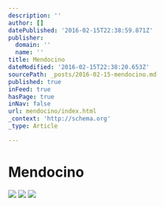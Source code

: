 ```yaml
---
description: ''
author: []
datePublished: '2016-02-15T22:38:59.871Z'
publisher:
  domain: ''
  name: ''
title: Mendocino
dateModified: '2016-02-15T22:38:20.653Z'
sourcePath: _posts/2016-02-15-mendocino.md
published: true
inFeed: true
hasPage: true
inNav: false
url: mendocino/index.html
_context: 'http://schema.org'
_type: Article

---
```

# Mendocino
![](https://the-grid-user-content.s3-us-west-2.amazonaws.com/9096d446-ce10-4e90-b56f-1115cb2a2b53.png)
![](https://the-grid-user-content.s3-us-west-2.amazonaws.com/7f79d18a-124e-48cf-9db4-939f6c9ef6ca.png)
![](https://the-grid-user-content.s3-us-west-2.amazonaws.com/0bcf4a0d-568a-4919-bbd4-330362059955.png)